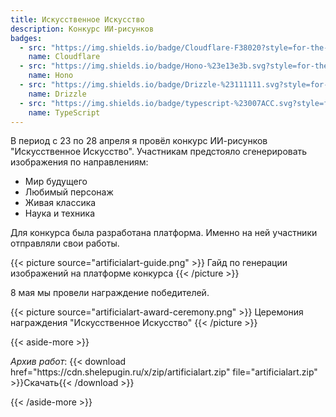 ```yaml
---
title: Искусственное Искусство
description: Конкурс ИИ-рисунков
badges:
  - src: "https://img.shields.io/badge/Cloudflare-F38020?style=for-the-badge&logo=Cloudflare&logoColor=white"
    name: Cloudflare
  - src: "https://img.shields.io/badge/Hono-%23e13e3b.svg?style=for-the-badge&logo=Hono&logoColor=white"
    name: Hono
  - src: "https://img.shields.io/badge/Drizzle-%23111111.svg?style=for-the-badge&logo=Drizzle&logoColor=white"
    name: Drizzle
  - src: "https://img.shields.io/badge/typescript-%23007ACC.svg?style=for-the-badge&logo=typescript&logoColor=white"
    name: TypeScript
---
```


В период с 23 по 28 апреля я провёл конкурс ИИ-рисунков "Искусственное
Искусство". Участникам предстояло сгенерировать изображения по направлениям:

- Мир будущего
- Любимый персонаж
- Живая классика
- Наука и техника

Для конкурса была разработана платформа. Именно на ней участники отправляли свои работы.

{{< picture source="artificialart-guide.png" >}}
Гайд по генерации изображений на платформе конкурса
{{< /picture >}}

8 мая мы провели награждение победителей.

{{< picture source="artificialart-award-ceremony.png" >}}
Церемония награждения "Искусственное Искусство"
{{< /picture >}}

{{< aside-more >}}
<p><i>Архив работ</i>: {{< download href="https://cdn.shelepugin.ru/x/zip/artificialart.zip" file="artificialart.zip" >}}Скачать{{< /download >}}</p>
{{< /aside-more >}}
